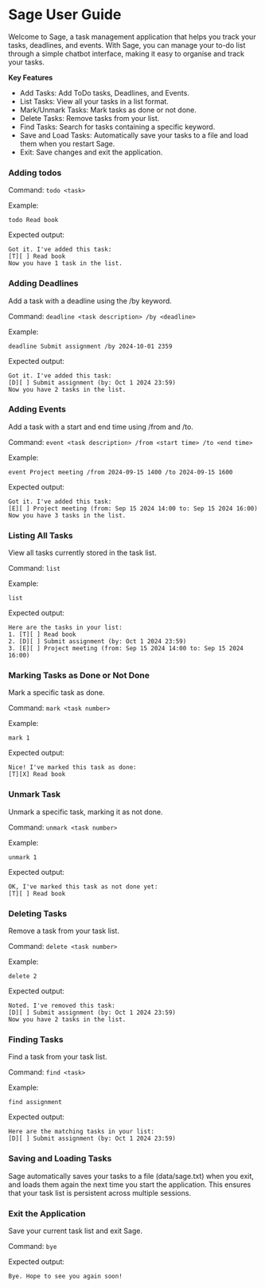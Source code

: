 # Sage User Guide

Welcome to Sage, a task management application that helps you track your 
tasks, deadlines, and events. With Sage, you can manage your to-do list 
through a simple chatbot interface, making it easy to organise and 
track your tasks.

**Key Features**
+ Add Tasks: Add ToDo tasks, Deadlines, and Events.
+ List Tasks: View all your tasks in a list format.
+ Mark/Unmark Tasks: Mark tasks as done or not done.
+ Delete Tasks: Remove tasks from your list.
+ Find Tasks: Search for tasks containing a specific keyword.
+ Save and Load Tasks: Automatically save your tasks to a file and load them when you restart Sage.
+ Exit: Save changes and exit the application.

### Adding todos

Command: `todo <task>`

Example:
```
todo Read book
```
Expected output:
```
Got it. I've added this task:
[T][ ] Read book
Now you have 1 task in the list.
```

### Adding Deadlines
Add a task with a deadline using the /by keyword.

Command: `deadline <task description> /by <deadline>`

Example:
```
deadline Submit assignment /by 2024-10-01 2359
```
Expected output:
```
Got it. I've added this task:
[D][ ] Submit assignment (by: Oct 1 2024 23:59)
Now you have 2 tasks in the list.
```

### Adding Events
Add a task with a start and end time using /from and /to.

Command: `event <task description> /from <start time> /to <end time>`

Example:
```
event Project meeting /from 2024-09-15 1400 /to 2024-09-15 1600
```
Expected output:
```
Got it. I've added this task:
[E][ ] Project meeting (from: Sep 15 2024 14:00 to: Sep 15 2024 16:00)
Now you have 3 tasks in the list.
```

### Listing All Tasks
View all tasks currently stored in the task list.

Command: `list`

Example:
```
list
```
Expected output:
```
Here are the tasks in your list:
1. [T][ ] Read book
2. [D][ ] Submit assignment (by: Oct 1 2024 23:59)
3. [E][ ] Project meeting (from: Sep 15 2024 14:00 to: Sep 15 2024 16:00)
```

### Marking Tasks as Done or Not Done
Mark a specific task as done.

Command: `mark <task number>`

Example:
```
mark 1
```
Expected output:
```
Nice! I've marked this task as done:
[T][X] Read book
```

### Unmark Task
Unmark a specific task, marking it as not done.

Command: `unmark <task number>`

Example:
```
unmark 1
```
Expected output:
```
OK, I've marked this task as not done yet:
[T][ ] Read book
```

### Deleting Tasks
Remove a task from your task list.

Command: `delete <task number>`

Example:
```
delete 2
```
Expected output:
```
Noted. I've removed this task:
[D][ ] Submit assignment (by: Oct 1 2024 23:59)
Now you have 2 tasks in the list.
```

### Finding Tasks
Find a task from your task list.

Command: `find <task>`

Example:
```
find assignment
```
Expected output:
```
Here are the matching tasks in your list:
[D][ ] Submit assignment (by: Oct 1 2024 23:59)
```

### Saving and Loading Tasks
Sage automatically saves your tasks to a file (data/sage.txt) when you exit, 
and loads them again the next time you start the application. This ensures 
that your task list is persistent across multiple sessions.

### Exit the Application
Save your current task list and exit Sage.

Command: `bye`

Expected output:
```
Bye. Hope to see you again soon!
```